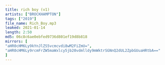 ```yaml
---
title: rich boy (v1)
artists: ["BROCKHAMPTON"]
tags: ["2019"]
file_name: Rich_Boy.mp3
leaked: 2021-01-14
length: 2:50
md5: 06c8c6ae0ebfed9736d801ef19d8b818
mirrors: [
"aHR0cHM6Ly9kYnJlZS5vcmcvdi8wM2FiZmU=",
"aHR0cHM6Ly9rcmFrZW5maWxlcy5jb20vdmlldy9mWktrSGNnQ2dUL2ZpbGUuaHRtbA=="
]
---
```

